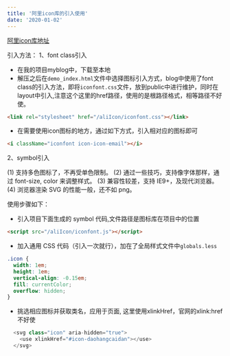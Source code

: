 ```yaml
---
title: '阿里icon库的引入使用'
date: '2020-01-02'
---
```


[阿里icon库地址](https://www.iconfont.cn/manage/index?manage_type=myprojects&projectId=2151385)

引入方法：
1、font class引入
- 在我的项目myblog中，下载至本地
- 解压之后在`demo_index.html`文件中选择图标引入方式，blog中使用了font class的引入方法，即将`iconfont.css`文件，放到public中进行维护，同时在layout中引入,注意这个这里的href路径，使用的是根路径格式，相等路径不好使。
```html
<link rel="stylesheet" href="/aliIcon/iconfont.css"></link>
```
- 在需要使用icon图标的地方，通过如下方式，引入相对应的图标即可
```html
<i className="iconfont icon-icon-email"></i>
```
2、symbol引入

(1) 支持多色图标了，不再受单色限制。
(2) 通过一些技巧，支持像字体那样，通过 font-size, color 来调整样式。
(3) 兼容性较差，支持 IE9+，及现代浏览器。
(4) 浏览器渲染 SVG 的性能一般，还不如 png。

使用步骤如下：
- 引入项目下面生成的 symbol 代码,文件路径是图标库在项目中的位置
```html
<script src="/aliIcon/iconfont.js"></script>
```
- 加入通用 CSS 代码（引入一次就行），加在了全局样式文件中`globals.less`
```css
.icon {
  width: 1em;
  height: 1em;
  vertical-align: -0.15em;
  fill: currentColor;
  overflow: hidden;
}
```
- 挑选相应图标并获取类名，应用于页面, 这里使用xlinkHref，官网的xlink:href不好使
```js
  <svg class="icon" aria-hidden="true">
    <use xlinkHref="#icon-daohangcaidan"></use>
  </svg>
```

